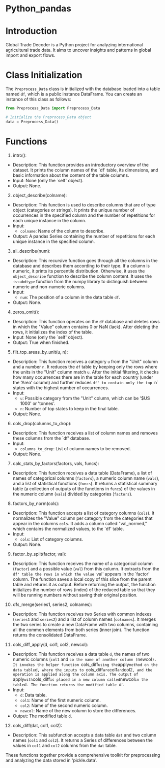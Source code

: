 # Python_pandas

# Introduction
Global Trade Decoder is a Python project for analyzing international agricultural trade data. It aims to uncover insights and patterns in global import and export flows.

# Class Initialization
The `Preprocess_Data` class is initialized with the database loaded into a table named `df`, which is a public instance DataFrame. You can create an instance of this class as follows:

```python
from Preprocess_Data import Preprocess_Data

# Initialize the Preprocess_Data object
data = Preprocess_Data()
```

# Functions

 1. intro():
- Description: This function provides an introductory overview of the dataset. It prints the column names of the `df' table, its dimensions, and basic information about the content of the table columns.
- Input: None (only the `self' object).
- Output: None.

 2. object_describe(colname):
- Description: This function is used to describe columns that are of type object (categories or strings). It prints the unique number of occurrences in the specified column and the number of repetitions for each unique instance in the column.
- Input:
   - `colname`: Name of the column to describe.
- Output: A pandas Series containing the number of repetitions for each unique instance in the specified column.

3. all_describe(num):
- Description: This recursive function goes through all the columns in the database and describes them according to their type. If a column is numeric, it prints its percentile distribution. Otherwise, it uses the `object_describe` function to describe the column content. It uses the `issubdtype` function from the numpy library to distinguish between numeric and non-numeric columns.
- Input:
   - `num`: The position of a column in the data table `df`.
- Output: None.

4. zeros_omit():
- Description: This function operates on the `df` database and deletes rows in which the "Value" column contains 0 or NaN (lack). After deleting the rows, it initializes the index of the table.
- Input: None (only the `self' object).
- Output: True when finished.

5. filt_top_areas_by_unit(u, n):
- Description: This function receives a category `u` from the "Unit" column and a number `n`. It reduces the `df` table by keeping only the rows where the units in the "Unit" column match `u`. After the initial filtering, it checks how many occurrences there are in the table for each country (under the 'Area' column) and further reduces `df' to contain only the top `n` states with the highest number of occurrences.
- Input:
   - `u`: Possible category from the "Unit" column, which can be '$US 1000' or 'tonnes'.
   - `n`: Number of top states to keep in the final table.
- Output: None.

6. cols_drop(columns_to_drop):
- Description: This function receives a list of column names and removes these columns from the `df' database.
- Input:
   - `columns_to_drop`: List of column names to be removed.
- Output: None.

7. calc_stats_by_factors(factors, vals, funcs):
- Description: This function receives a data table (DataFrame), a list of names of categorical columns (`factors`), a numeric column name (`vals`), and a list of statistical functions (`funcs`). It returns a statistical summary table (a collection of outputs of the functions in `funcs`) of the values in the numeric column (`vals`) divided by categories (`factors`).

8. factors_by_norm(cols):
- Description: This function accepts a list of category columns (`cols`). It normalizes the "Value" column per category from the categories that appear in the columns `cols`. It adds a column called "val_normed," which contains the normalized values, to the `df' table.
- Input:
   - `cols`: List of category columns.
- Output: None.

9. factor_by_split(factor, val):
- Description: This function receives the name of a categorical column (`factor`) and a possible value (`val`) from this column. It extracts from the `df' table the rows in which the value `val' appears in the `factor' column. The function saves a local copy of this slice from the parent table and returns it as output. Before returning the output, the function initializes the number of rows (index) of the reduced table so that they will be running numbers without saving their original position.

10. dfs_merge(series1, series2, colnames):
- Description: This function receives two Series with common indexes (`series1` and `series2`) and a list of column names (`colnames`). It merges the two series to create a new DataFrame with two columns, containing all the common elements from both series (inner join). The function returns the consolidated DataFrame.

11. cols_diff_apply(d, col1, col2, newcol):
- Description: This function receives a data table `d`, the names of two numeric columns (`col1` and `co the name of another column (`newcol`). It invokes the helper function `cols_diff` using the `apply` method on the data table `d`, where the inputs to `cols_diff` are `col1` and `col2`, and the operation is applied along the column axis. The output of `apply` with `cols_diff` is placed in a new column called `newcol` in the table `d`. The function returns the modified table `d`.
- Input:
  - `d`: Data table.
  - `col1`: Name of the first numeric column.
  - `col2`: Name of the second numeric column.
  - `newcol`: Name of the new column to store the differences.
- Output: The modified table `d`.

12. cols_diff(dat, col1, col2):
- Description: This subfunction accepts a data table `dat` and two column names (`col1` and `col2`). It returns a Series of differences between the values in `col1` and `col2` columns from the `dat` table.

These functions together provide a comprehensive toolkit for preprocessing and analyzing the data stored in 'pickle.data'.
